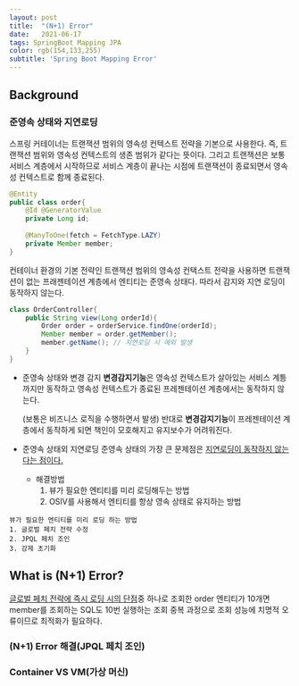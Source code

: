 ```yaml
---
layout: post
title:  "(N+1) Error"
date:   2021-06-17
tags: SpringBoot Mapping JPA
color: rgb(154,133,255)
subtitle: 'Spring Boot Mapping Error'
---
```

## Background
### 준영속 상태와 지연로딩
스프링 커테이너는 트랜잭션 범위의 영속성 컨텍스트 전략을 기본으로 사용한다.
즉, 트랜잭션 범위와 영속성 컨텍스트의 생존 범위가 같다는 뜻이다. 그리고
트랜잭션은 보통 서비스 계층에서 시작하므로 서비스 계층이 끝나는 시점에 트랜잭션이 종료되면서 영속성 컨텍스트로 함께 종료된다.

```java
@Entity
public class order{
    @Id @GeneratorValue
    private Long id;
    
    @ManyToOne(fetch = FetchType.LAZY)
    private Member member;
}
```

컨테이너 환경의 기본 전략인 트랜잭션 범위의 영속성 컨택스트 전략을 사용하면 트랜잭션이 없는 프래젠테이션 계층에서 엔티티는 준영속 상태다.
따라서 감지와 지연 로딩이 동작하지 않는다.

```java
class OrderController{
    public String view(Long orderId){
        Order order = orderService.findOne(orderId);
        Member member = order.getMember();
        member.getName(); // 지연로딩 시 예외 발생 
    }
}
```

* 준영속 상태와 변경 감지
**변경감지기능**은 영속성  컨텍스트가 살아있는 서비스 계틍까지만 동작하고 영속성 컨텍스트가 종료된 프레젠테이션 계층에서는 동작하지 않는다.
  
    (보통은 비즈니스 로직을 수행하면서 발생)
반대로 **변경감지기능**이 프레젠테이션 계층에서 동작하게 되면 책인이 모호해지고 유지보수가 어려워진다. 
  
* 준영속 상태외 지연로딩
준영속 상태의 가장 큰 문제점은 <u>지연로딩이 동작하지 않는다는 점이다.</u> 
  * 해결방법
    1. 뷰가 필요한 엔티티를 미리 로딩해두는 방법
    2. OSIV를 사용해서 엔티티를 항상 영속 상태로 유지하는 방법
    
```
뷰가 필요한 엔티티를 미리 로딩 하는 방법
1. 글로벌 페치 전략 수정
2. JPQL 페치 조인
3. 강제 초기화
```

## What is (N+1) Error?
<u>글로벌 페치 전략에 즉시 로딩 시의 단점</u>중 하나로 조회한 order 엔티티가 10개면 member를 조회하는 SQL도 10번 실행하는 조회 중복 과정으로
조회 성능에 치명적 오류이므로 최적화가 필요하다.



### (N+1) Error 해결(JPQL 페치 조인)



### Container VS VM(가상 머신)


